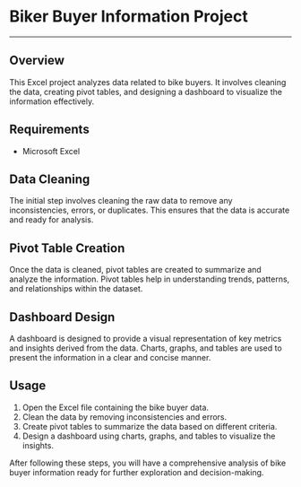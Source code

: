 <!DOCTYPE html>
<html lang="en">
<head>
    <meta charset="UTF-8">
    <meta name="viewport" content="width=device-width, initial-scale=1.0">
    <title>Biker Buyer Information Project</title>
</head>
<body>
    <h1>Biker Buyer Information Project</h1>
    <hr>
    <h2>Overview</h2>
    <p>This Excel project analyzes data related to bike buyers. It involves cleaning the data, creating pivot tables, and designing a dashboard to visualize the information effectively.</p>
    <h2>Requirements</h2>
    <ul>
        <li>Microsoft Excel</li>
    </ul>
    <h2>Data Cleaning</h2>
    <p>The initial step involves cleaning the raw data to remove any inconsistencies, errors, or duplicates. This ensures that the data is accurate and ready for analysis.</p>
    <h2>Pivot Table Creation</h2>
    <p>Once the data is cleaned, pivot tables are created to summarize and analyze the information. Pivot tables help in understanding trends, patterns, and relationships within the dataset.</p>
    <h2>Dashboard Design</h2>
    <p>A dashboard is designed to provide a visual representation of key metrics and insights derived from the data. Charts, graphs, and tables are used to present the information in a clear and concise manner.</p>
    <h2>Usage</h2>
    <ol>
        <li>Open the Excel file containing the bike buyer data.</li>
        <li>Clean the data by removing inconsistencies and errors.</li>
        <li>Create pivot tables to summarize the data based on different criteria.</li>
        <li>Design a dashboard using charts, graphs, and tables to visualize the insights.</li>
    </ol>
    <p>After following these steps, you will have a comprehensive analysis of bike buyer information ready for further exploration and decision-making.</p>
</body>
</html>

